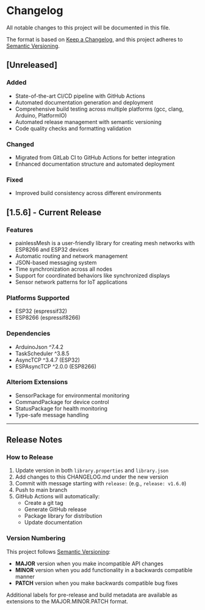 # Changelog

All notable changes to this project will be documented in this file.

The format is based on [Keep a Changelog](https://keepachangelog.com/en/1.0.0/),
and this project adheres to [Semantic Versioning](https://semver.org/spec/v2.0.0.html).

## [Unreleased]

### Added
- State-of-the-art CI/CD pipeline with GitHub Actions
- Automated documentation generation and deployment
- Comprehensive build testing across multiple platforms (gcc, clang, Arduino, PlatformIO)
- Automated release management with semantic versioning
- Code quality checks and formatting validation

### Changed
- Migrated from GitLab CI to GitHub Actions for better integration
- Enhanced documentation structure and automated deployment

### Fixed
- Improved build consistency across different environments

## [1.5.6] - Current Release

### Features
- painlessMesh is a user-friendly library for creating mesh networks with ESP8266 and ESP32 devices
- Automatic routing and network management
- JSON-based messaging system
- Time synchronization across all nodes
- Support for coordinated behaviors like synchronized displays
- Sensor network patterns for IoT applications

### Platforms Supported
- ESP32 (espressif32)
- ESP8266 (espressif8266)

### Dependencies
- ArduinoJson ^7.4.2
- TaskScheduler ^3.8.5
- AsyncTCP ^3.4.7 (ESP32)
- ESPAsyncTCP ^2.0.0 (ESP8266)

### Alteriom Extensions
- SensorPackage for environmental monitoring
- CommandPackage for device control
- StatusPackage for health monitoring
- Type-safe message handling

---

## Release Notes

### How to Release

1. Update version in both `library.properties` and `library.json`
2. Add changes to this CHANGELOG.md under the new version
3. Commit with message starting with `release:` (e.g., `release: v1.6.0`)
4. Push to main branch
5. GitHub Actions will automatically:
   - Create a git tag
   - Generate GitHub release
   - Package library for distribution
   - Update documentation

### Version Numbering

This project follows [Semantic Versioning](https://semver.org/):

- **MAJOR** version when you make incompatible API changes
- **MINOR** version when you add functionality in a backwards compatible manner  
- **PATCH** version when you make backwards compatible bug fixes

Additional labels for pre-release and build metadata are available as extensions to the MAJOR.MINOR.PATCH format.